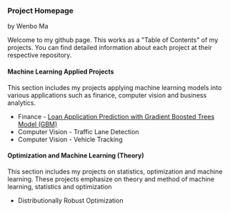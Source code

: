 ### Project Homepage

by Wenbo Ma

Welcome to my github page. This works as a "Table of Contents" of my projects. You can find detailed information about each project at their respective repository.

#### Machine Learning Applied Projects

This section includes my projects applying machine learning models into various applications such as finance, computer vision and business analytics.

  * Finance - [Loan Application Prediction with Gradient Boosted Trees Model (GBM)](https://github.com/wenbo5565/AppliedProject_GrantingLoan)
  * Computer Vision - Traffic Lane Detection
  * Computer Vision - Vehicle Tracking
 
#### Optimization and Machine Learning (Theory)

This section includes my projects on statistics, optimization and machine learning. These projects emphasize on theory and method of machine learning, statistics and optimization

  * Distributionally Robust Optimization

